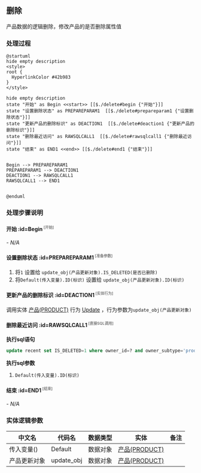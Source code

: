 ## 删除 <!-- {docsify-ignore-all} -->

   产品数据的逻辑删除，修改产品的是否删除属性值

### 处理过程

```plantuml
@startuml
hide empty description
<style>
root {
  HyperlinkColor #42b983
}
</style>

hide empty description
state "开始" as Begin <<start>> [[$./delete#begin {"开始"}]]
state "设置删除状态" as PREPAREPARAM1  [[$./delete#prepareparam1 {"设置删除状态"}]]
state "更新产品的删除标识" as DEACTION1  [[$./delete#deaction1 {"更新产品的删除标识"}]]
state "删除最近访问" as RAWSQLCALL1  [[$./delete#rawsqlcall1 {"删除最近访问"}]]
state "结束" as END1 <<end>> [[$./delete#end1 {"结束"}]]


Begin --> PREPAREPARAM1
PREPAREPARAM1 --> DEACTION1
DEACTION1 --> RAWSQLCALL1
RAWSQLCALL1 --> END1


@enduml
```


### 处理步骤说明

#### 开始 :id=Begin<sup class="footnote-symbol"> <font color=gray size=1>[开始]</font></sup>



*- N/A*
#### 设置删除状态 :id=PREPAREPARAM1<sup class="footnote-symbol"> <font color=gray size=1>[准备参数]</font></sup>



1. 将`1` 设置给  `update_obj(产品更新对象).IS_DELETED(是否已删除)`
2. 将`Default(传入变量).ID(标识)` 设置给  `update_obj(产品更新对象).ID(标识)`

#### 更新产品的删除标识 :id=DEACTION1<sup class="footnote-symbol"> <font color=gray size=1>[实体行为]</font></sup>



调用实体 [产品(PRODUCT)](module/ProdMgmt/product.md) 行为 [Update](module/ProdMgmt/product#行为) ，行为参数为`update_obj(产品更新对象)`

#### 删除最近访问 :id=RAWSQLCALL1<sup class="footnote-symbol"> <font color=gray size=1>[直接SQL调用]</font></sup>



<p class="panel-title"><b>执行sql语句</b></p>

```sql
update recent set IS_DELETED=1 where owner_id=? and owner_subtype='product'
```

<p class="panel-title"><b>执行sql参数</b></p>

1. `Default(传入变量).ID(标识)`


#### 结束 :id=END1<sup class="footnote-symbol"> <font color=gray size=1>[结束]</font></sup>



*- N/A*



### 实体逻辑参数

|    中文名   |    代码名    |  数据类型    |  实体   |备注 |
| --------| --------| -------- | -------- | --------   |
|传入变量(<i class="fa fa-check"/></i>)|Default|数据对象|[产品(PRODUCT)](module/ProdMgmt/product.md)||
|产品更新对象|update_obj|数据对象|[产品(PRODUCT)](module/ProdMgmt/product.md)||

